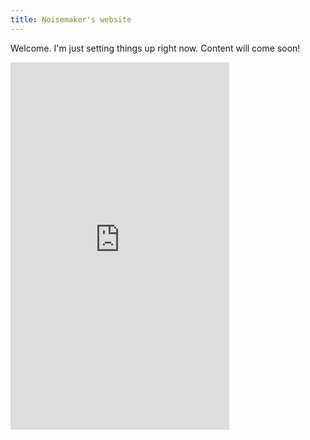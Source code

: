 ```yaml
---
title: Noisemaker's website
---
```


Welcome. I'm just setting things up right now. Content will come soon!

<iframe style="border: 0; width: 350px; height: 588px;" src="https://bandcamp.com/EmbeddedPlayer/album=783343609/size=large/bgcol=181a1b/linkcol=ba7906/transparent=true/" seamless><a href="https://noisemaster.bandcamp.com/album/funeral-ep">Funeral EP by Noisemaker</a></iframe>